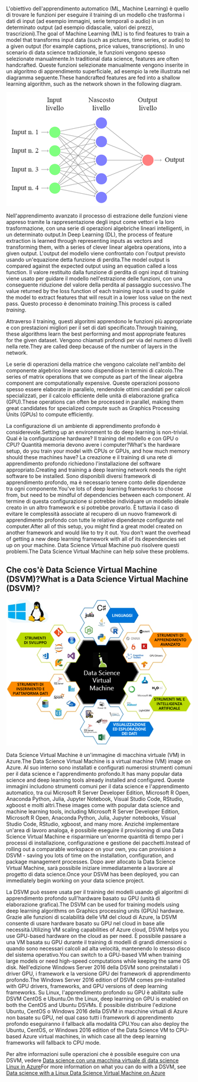 <span data-ttu-id="18187-101">L'obiettivo dell'apprendimento automatico (ML, Machine Learning) è quello di trovare le funzioni per eseguire il training di un modello che trasforma i dati di input (ad esempio immagini, serie temporali o audio) in un determinato output (ad esempio didascalie, valori dei prezzi, trascrizioni).</span><span class="sxs-lookup"><span data-stu-id="18187-101">The goal of Machine Learning (ML) is to find features to train a model that transforms input data (such as pictures, time series, or audio) to a given output (for example captions, price values, transcriptions).</span></span> <span data-ttu-id="18187-102">In uno scenario di data science tradizionale, le funzioni vengono spesso selezionate manualmente.</span><span class="sxs-lookup"><span data-stu-id="18187-102">In traditional data science, features are often handcrafted.</span></span> <span data-ttu-id="18187-103">Queste funzioni selezionate manualmente vengono inserite in un algoritmo di apprendimento superficiale, ad esempio la rete illustrata nel diagramma seguente.</span><span class="sxs-lookup"><span data-stu-id="18187-103">These handcrafted features are fed into a shallow learning algorithm, such as the network shown in the following diagram.</span></span> 

![Esempio canonico di rete neurale profonda di tipo feed-forward.](../media/2-image1.PNG)

<span data-ttu-id="18187-105">Nell'apprendimento avanzato il processo di estrazione delle funzioni viene appreso tramite la rappresentazione degli input come vettori e la loro trasformazione, con una serie di operazioni algebriche lineari intelligenti, in un determinato output.</span><span class="sxs-lookup"><span data-stu-id="18187-105">In Deep Learning (DL), the process of feature extraction is learned through representing inputs as vectors and transforming them, with a series of clever linear algebra operations, into a given output.</span></span>  <span data-ttu-id="18187-106">L'output del modello viene confrontato con l'output previsto usando un'equazione detta funzione di perdita.</span><span class="sxs-lookup"><span data-stu-id="18187-106">The model output is compared against the expected output using an equation called a loss function.</span></span> <span data-ttu-id="18187-107">Il valore restituito dalla funzione di perdita di ogni input di training viene usato per guidare il modello nell'estrazione delle funzioni, con una conseguente riduzione del valore della perdita al passaggio successivo.</span><span class="sxs-lookup"><span data-stu-id="18187-107">The value returned by the loss function of each training input is used to guide the model to extract features that will result in a lower loss value on the next pass.</span></span> <span data-ttu-id="18187-108">Questo processo è denominato *training*.</span><span class="sxs-lookup"><span data-stu-id="18187-108">This process is called *training*.</span></span> 

<span data-ttu-id="18187-109">Attraverso il training, questi algoritmi apprendono le funzioni più appropriate e con prestazioni migliori per il set di dati specificato.</span><span class="sxs-lookup"><span data-stu-id="18187-109">Through training, these algorithms learn the best performing and most appropriate features for the given dataset.</span></span> <span data-ttu-id="18187-110">Vengono chiamati profondi per via del numero di livelli nella rete.</span><span class="sxs-lookup"><span data-stu-id="18187-110">They are called deep because of the number of layers in the network.</span></span>  

<span data-ttu-id="18187-111">Le serie di operazioni della matrice che vengono calcolate nell'ambito del componente algebrico lineare sono dispendiose in termini di calcolo.</span><span class="sxs-lookup"><span data-stu-id="18187-111">The series of matrix operations that we compute as part of the linear algebra component are computationally expensive.</span></span> <span data-ttu-id="18187-112">Queste operazioni possono spesso essere elaborate in parallelo, rendendole ottimi candidati per calcoli specializzati, per il calcolo efficiente delle unità di elaborazione grafica (GPU).</span><span class="sxs-lookup"><span data-stu-id="18187-112">These operations can often be processed in parallel, making them great candidates for specialized compute such as Graphics Processing Units (GPUs) to compute efficiently.</span></span>

<span data-ttu-id="18187-113">La configurazione di un ambiente di apprendimento profondo è considerevole.</span><span class="sxs-lookup"><span data-stu-id="18187-113">Setting up an environment to do deep learning is non-trivial.</span></span> <span data-ttu-id="18187-114">Qual è la configurazione hardware? Il training del modello e con GPU o CPU? Quantità memoria devono avere i computer?</span><span class="sxs-lookup"><span data-stu-id="18187-114">What's the hardware setup, do you train your model with CPUs or GPUs, and how much memory should these machines have?</span></span> <span data-ttu-id="18187-115">La creazione e il training di una rete di apprendimento profondo richiedono l'installazione del software appropriato.</span><span class="sxs-lookup"><span data-stu-id="18187-115">Creating and training a deep learning network needs the right software to be installed.</span></span> <span data-ttu-id="18187-116">Sono disponibili diversi framework di apprendimento profondo, ma è necessario tenere conto delle dipendenze tra ogni componente.</span><span class="sxs-lookup"><span data-stu-id="18187-116">You've lots of  deep learning frameworks to choose from, but need to be mindful of dependencies between each component.</span></span> <span data-ttu-id="18187-117">Al termine di questa configurazione si potrebbe individuare un modello ideale creato in un altro framework e si potrebbe provarlo. È tuttavia il caso di evitare le complessità associate al recupero di un nuovo framework di apprendimento profondo con tutte le relative dipendenze configurate nel computer.</span><span class="sxs-lookup"><span data-stu-id="18187-117">After all of this setup, you might find a great model created on another framework and would like to try it out. You don’t want the overhead of getting a new deep learning framework with all of its dependencies set up on your machine.</span></span> <span data-ttu-id="18187-118">Data Science Virtual Machine può risolvere questi problemi.</span><span class="sxs-lookup"><span data-stu-id="18187-118">The Data Science Virtual Machine can help solve these problems.</span></span> 

## <a name="what-is-a-data-science-virtual-machine-dsvm"></a><span data-ttu-id="18187-119">Che cos'è Data Science Virtual Machine (DSVM)?</span><span class="sxs-lookup"><span data-stu-id="18187-119">What is a Data Science Virtual Machine (DSVM)?</span></span>

![Infografica di Data Science Virtual Machine che mostra in che modo viene preinstallato, configurato e testato con alcuni degli strumenti più diffusi usati comunemente per analisi dei dati, apprendimento automatico e training per l'intelligenza artificiale.](../media/2-image2.PNG)

<span data-ttu-id="18187-121">Data Science Virtual Machine è un'immagine di macchina virtuale (VM) in Azure.</span><span class="sxs-lookup"><span data-stu-id="18187-121">The Data Science Virtual Machine is a virtual machine (VM) image on Azure.</span></span> <span data-ttu-id="18187-122">Al suo interno sono installati e configurati numerosi strumenti comuni per il data science e l'apprendimento profondo.</span><span class="sxs-lookup"><span data-stu-id="18187-122">It has many popular data science and deep learning tools already installed and configured.</span></span> <span data-ttu-id="18187-123">Queste immagini includono strumenti comuni per il data science e l'apprendimento automatico, tra cui Microsoft R Server Developer Edition, Microsoft R Open, Anaconda Python, Julia, Jupyter Notebook, Visual Studio Code, RStudio, xgboost e molti altri.</span><span class="sxs-lookup"><span data-stu-id="18187-123">These images come with popular data science and machine learning tools, including Microsoft R Server Developer Edition, Microsoft R Open, Anaconda Python, Julia, Jupyter notebooks, Visual Studio Code, RStudio, xgboost, and many more.</span></span>  <span data-ttu-id="18187-124">Anziché implementare un'area di lavoro analoga, è possibile eseguire il provisioning di una Data Science Virtual Machine e risparmiare un'enorme quantità di tempo per i processi di installazione, configurazione e gestione dei pacchetti.</span><span class="sxs-lookup"><span data-stu-id="18187-124">Instead of rolling out a comparable workspace on your own, you can provision a DSVM - saving you lots of time on the installation, configuration, and package management processes.</span></span> <span data-ttu-id="18187-125">Dopo aver allocato la Data Science Virtual Machine, sarà possibile iniziare immediatamente a lavorare al progetto di data science.</span><span class="sxs-lookup"><span data-stu-id="18187-125">Once your DSVM has been deployed, you can immediately begin working on your data science project.</span></span>

<span data-ttu-id="18187-126">La DSVM può essere usata per il training dei modelli usando gli algoritmi di apprendimento profondo sull'hardware basato su GPU (unità di elaborazione grafica).</span><span class="sxs-lookup"><span data-stu-id="18187-126">The DSVM can be used for training models using deep learning algorithms on Graphics processing units (GPUs) hardware.</span></span> <span data-ttu-id="18187-127">Grazie alle funzioni di scalabilità delle VM del cloud di Azure, la DSVM consente di usare hardware basato su GPU nel cloud in base alle necessità.</span><span class="sxs-lookup"><span data-stu-id="18187-127">Utilizing VM scaling capabilities of Azure cloud, DSVM helps you use GPU-based hardware on the cloud as per need.</span></span> <span data-ttu-id="18187-128">È possibile passare a una VM basata su GPU durante il training di modelli di grandi dimensioni o quando sono necessari calcoli ad alta velocità, mantenendo lo stesso disco del sistema operativo.</span><span class="sxs-lookup"><span data-stu-id="18187-128">You can switch to a GPU-based VM when training large models or need high-speed computations while keeping the same OS disk.</span></span> <span data-ttu-id="18187-129">Nell'edizione Windows Server 2016 della DSVM sono preinstallati i driver GPU, i framework e la versione GPU dei framework di apprendimento profondo.</span><span class="sxs-lookup"><span data-stu-id="18187-129">The Windows Server 2016 edition of DSVM comes pre-installed with GPU drivers, frameworks, and GPU versions of deep learning frameworks.</span></span> <span data-ttu-id="18187-130">Su Linux, l'apprendimento profondo su GPU è abilitato sulle DSVM CentOS e Ubuntu.</span><span class="sxs-lookup"><span data-stu-id="18187-130">On the Linux, deep learning on GPU is enabled on both the CentOS and Ubuntu DSVMs.</span></span> <span data-ttu-id="18187-131">È possibile distribuire l'edizione Ubuntu, CentOS o Windows 2016 della DSVM in macchine virtuali di Azure non basate su GPU, nel qual caso tutti i framework di apprendimento profondo eseguiranno il fallback alla modalità CPU.</span><span class="sxs-lookup"><span data-stu-id="18187-131">You can also deploy the Ubuntu, CentOS, or Windows 2016 edition of the Data Science VM to CPU-based Azure virtual machines, in which case all the deep learning frameworks will fallback to CPU mode.</span></span> 

<span data-ttu-id="18187-132">Per altre informazioni sulle operazioni che è possibile eseguire con una DSVM, vedere [Data science con una macchina virtuale di data science Linux in Azure](https://docs.microsoft.com/azure/machine-learning/data-science-virtual-machine/linux-dsvm-walkthrough)</span><span class="sxs-lookup"><span data-stu-id="18187-132">For more information on what you can do with a DSVM, see [Data science with a Linux Data Science Virtual Machine on Azure](https://docs.microsoft.com/azure/machine-learning/data-science-virtual-machine/linux-dsvm-walkthrough)</span></span>



